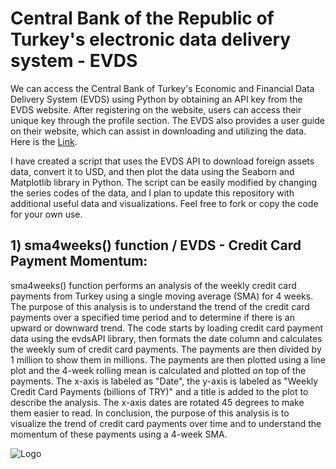 # Central Bank of the Republic of Turkey's electronic data delivery system - EVDS

We can access the Central Bank of Turkey's Economic and Financial Data Delivery System (EVDS) using Python by obtaining an API key from the EVDS website. After registering on the website, users can access their unique key through the profile section. The EVDS also provides a user guide on their website, which can assist in downloading and utilizing the data. Here is the [Link](https://evds2.tcmb.gov.tr/help/videos/User_Guide_to_Access_EVDS_Data_by_Using_Python.pdf).

I have created a script that uses the EVDS API to download foreign assets data, convert it to USD, and then plot the data using the Seaborn and Matplotlib library in Python. The script can be easily modified by changing the series codes of the data, and I plan to update this repository with additional useful data and visualizations. Feel free to fork or copy the code for your own use.

## 1) sma4weeks() function / EVDS - Credit Card Payment Momentum: 

sma4weeks() function performs an analysis of the weekly credit card payments from Turkey using a single moving average (SMA) for 4 weeks. The purpose of this analysis is to understand the trend of the credit card payments over a specified time period and to determine if there is an upward or downward trend. The code starts by loading credit card payment data using the evdsAPI library, then formats the date column and calculates the weekly sum of credit card payments. The payments are then divided by 1 million to show them in millions. The payments are then plotted using a line plot and the 4-week rolling mean is calculated and plotted on top of the payments. The x-axis is labeled as "Date", the y-axis is labeled as "Weekly Credit Card Payments (billions of TRY)" and a title is added to the plot to describe the analysis. The x-axis dates are rotated 45 degrees to make them easier to read.
In conclusion, the purpose of this analysis is to visualize the trend of credit card payments over time and to understand the momentum of these payments using a 4-week SMA.


![Logo](https://evds2.tcmb.gov.tr/themes/icons_new/logo.png)
